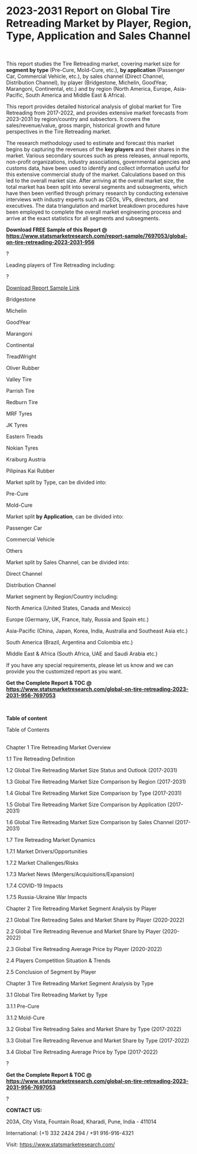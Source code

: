 <h1>2023-2031 Report on Global Tire Retreading Market by Player, Region, Type, Application and Sales Channel</h1><br/><p>This report studies the Tire Retreading market, covering market size for <strong>segment by type</strong> (Pre-Cure, Mold-Cure, etc.), <strong>by application</strong> (Passenger Car, Commercial Vehicle, etc.), by sales channel (Direct Channel, Distribution Channel), by player (Bridgestone, Michelin, GoodYear, Marangoni, Continental, etc.) and by region (North America, Europe, Asia-Pacific, South America and Middle East & Africa).</p>
 
 
 
 <p>This report provides detailed historical analysis of global market for Tire Retreading from 2017-2022, and provides extensive market forecasts from 2023-2031 by region/country and subsectors. It covers the sales/revenue/value, gross margin, historical growth and future perspectives in the Tire Retreading market.</p>
 
 
 
 <p>The research methodology used to estimate and forecast this market begins by capturing the revenues of the <strong>key players</strong> and their shares in the market. Various secondary sources such as press releases, annual reports, non-profit organizations, industry associations, governmental agencies and customs data, have been used to identify and collect information useful for this extensive commercial study of the market. Calculations based on this led to the overall market size. After arriving at the overall market size, the total market has been split into several segments and subsegments, which have then been verified through primary research by conducting extensive interviews with industry experts such as CEOs, VPs, directors, and executives. The data triangulation and market breakdown procedures have been employed to complete the overall market engineering process and arrive at the exact statistics for all segments and subsegments.</p>
 
 
 
 <div><b>Download FREE Sample of this Report @ <a href="https://www.statsmarketresearch.com/download-free-sample/7697053/global-on-tire-retreading-2023-2031-956">https://www.statsmarketresearch.com/report-sample/7697053/global-on-tire-retreading-2023-2031-956</a></b></div>
 
 
 
 <p>? </p>
 
 
 
 <p>Leading players of Tire Retreading including:</p>
 
 
 
 <p>? </p>
 
 
 
 <p><a href="https://www.statsmarketresearch.com/download-free-sample/7697053/global-on-tire-retreading-2023-2031-956">Download Report Sample Link</a></p>
 
 
 
 <p>Bridgestone</p>
 
 
 
 <p>Michelin</p>
 
 
 
 <p>GoodYear</p>
 
 
 
 <p>Marangoni</p>
 
 
 
 <p>Continental</p>
 
 
 
 <p>TreadWright</p>
 
 
 
 <p>Oliver Rubber</p>
 
 
 
 <p>Valley Tire</p>
 
 
 
 <p>Parrish Tire</p>
 
 
 
 <p>Redburn Tire</p>
 
 
 
 <p>MRF Tyres</p>
 
 
 
 <p>JK Tyres</p>
 
 
 
 <p>Eastern Treads</p>
 
 
 
 <p>Nokian Tyres</p>
 
 
 
 <p>Kraiburg Austria</p>
 
 
 
 <p>Pilipinas Kai Rubber</p>
 
 
 
 <p>Market split by Type, can be divided into:</p>
 
 
 
 <p>Pre-Cure</p>
 
 
 
 <p>Mold-Cure</p>
 
 
 
 <p>Market split <strong>by Application</strong>, can be divided into:</p>
 
 
 
 <p>Passenger Car</p>
 
 
 
 <p>Commercial Vehicle</p>
 
 
 
 <p>Others</p>
 
 
 
 <p>Market split by Sales Channel, can be divided into:</p>
 
 
 
 <p>Direct Channel</p>
 
 
 
 <p>Distribution Channel</p>
 
 
 
 <p>Market segment by Region/Country including:</p>
 
 
 
 <p>North America (United States, Canada and Mexico)</p>
 
 
 
 <p>Europe (Germany, UK, France, Italy, Russia and Spain etc.)</p>
 
 
 
 <p>Asia-Pacific (China, Japan, Korea, India, Australia and Southeast Asia etc.)</p>
 
 
 
 <p>South America (Brazil, Argentina and Colombia etc.)</p>
 
 
 
 <p>Middle East & Africa (South Africa, UAE and Saudi Arabia etc.)</p>
 
 
 
 <p>If you have any special requirements, please let us know and we can provide you the customized report as you want.</p>
 
 
 
 <div><b>Get the Complete Report & TOC @ <a href="https://www.statsmarketresearch.com/global-on-tire-retreading-2023-2031-956-7697053">https://www.statsmarketresearch.com/global-on-tire-retreading-2023-2031-956-7697053</a></b></div>
 
 
 
 <p><br />
 
 <b>Table of content</b></p>
 
 
 
 <p>Table of Contents<br />
 
 <br />
 
 Chapter 1 Tire Retreading Market Overview<br />
 
 1.1 Tire Retreading Definition<br />
 
 1.2 Global Tire Retreading Market Size Status and Outlook (2017-2031)<br />
 
 1.3 Global Tire Retreading Market Size Comparison by Region (2017-2031)<br />
 
 1.4 Global Tire Retreading Market Size Comparison by Type (2017-2031)<br />
 
 1.5 Global Tire Retreading Market Size Comparison by Application (2017-2031)<br />
 
 1.6 Global Tire Retreading Market Size Comparison by Sales Channel (2017-2031)<br />
 
 1.7 Tire Retreading Market Dynamics<br />
 
 1.7.1 Market Drivers/Opportunities<br />
 
 1.7.2 Market Challenges/Risks<br />
 
 1.7.3 Market News (Mergers/Acquisitions/Expansion)<br />
 
 1.7.4 COVID-19 Impacts<br />
 
 1.7.5 Russia-Ukraine War Impacts<br />
 
 Chapter 2 Tire Retreading Market Segment Analysis by Player<br />
 
 2.1 Global Tire Retreading Sales and Market Share by Player (2020-2022)<br />
 
 2.2 Global Tire Retreading Revenue and Market Share by Player (2020-2022)<br />
 
 2.3 Global Tire Retreading Average Price by Player (2020-2022)<br />
 
 2.4 Players Competition Situation & Trends<br />
 
 2.5 Conclusion of Segment by Player<br />
 
 Chapter 3 Tire Retreading Market Segment Analysis by Type<br />
 
 3.1 Global Tire Retreading Market by Type<br />
 
 3.1.1 Pre-Cure<br />
 
 3.1.2 Mold-Cure<br />
 
 3.2 Global Tire Retreading Sales and Market Share by Type (2017-2022)<br />
 
 3.3 Global Tire Retreading Revenue and Market Share by Type (2017-2022)<br />
 
 3.4 Global Tire Retreading Average Price by Type (2017-2022)<br />
 
 ? </p>
 
 
 
 <div><b>Get the Complete Report & TOC @ <a href="https://www.statsmarketresearch.com/global-on-tire-retreading-2023-2031-956-7697053">https://www.statsmarketresearch.com/global-on-tire-retreading-2023-2031-956-7697053</a></b></div>
 
 
 
 <p>? </p>
 
 
 
 <p><b>CONTACT US:</b><br />
 
 203A, City Vista, Fountain Road, Kharadi, Pune, India - 411014<br />
 
 International: (+1) 332 2424 294 / +91 916-916-4321<br />
 
 Visit: <a href="https://www.statsmarketresearch.com/">https://www.statsmarketresearch.com/</a></p>